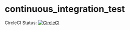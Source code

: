 # continuous_integration_test

CircleCI Status: [![CircleCI](https://circleci.com/gh/smcmurtry/continuous_integration_test_2.svg?style=svg)](https://circleci.com/gh/smcmurtry/continuous_integration_test_2)
